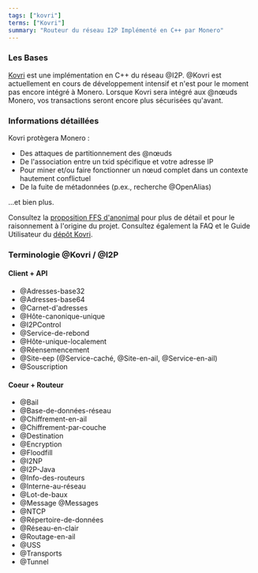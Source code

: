 ```yaml
---
tags: ["kovri"]
terms: ["Kovri"]
summary: "Routeur du réseau I2P Implémenté en C++ par Monero"
---
```


### Les Bases

[Kovri](https://gitlab.com/kovri-project/kovri/) est une implémentation en C++ du réseau @I2P. @Kovri est actuellement en cours de développement intensif et n'est pour le moment pas encore intégré à Monero. Lorsque Kovri sera intégré aux @nœuds Monero, vos transactions seront encore plus sécurisées qu'avant.

### Informations détaillées

Kovri protègera Monero :

- Des attaques de partitionnement des @nœuds
- De l'association entre un txid spécifique et votre adresse IP
- Pour miner et/ou faire fonctionner un nœud complet dans un contexte hautement conflictuel
- De la fuite de métadonnées (p.ex., recherche @OpenAlias)

...et bien plus.

Consultez la [proposition FFS d'anonimal](https://forum.getmonero.org/9/work-in-progress/86967/anonimal-s-kovri-full-time-development-funding-thread) pour plus de détail et pour le raisonnement à l'origine du projet. Consultez également la FAQ et le Guide Utilisateur du [dépôt Kovri](https://gitlab.com/kovri-project/kovri/).

### Terminologie @Kovri / @I2P

#### Client + API

- @Adresses-base32
- @Adresses-base64
- @Carnet-d'adresses
- @Hôte-canonique-unique
- @I2PControl
- @Service-de-rebond
- @Hôte-unique-localement
- @Réensemencement
- @Site-eep (@Service-caché, @Site-en-ail, @Service-en-ail)
- @Souscription

#### Coeur + Routeur

- @Bail
- @Base-de-données-réseau
- @Chiffrement-en-ail
- @Chiffrement-par-couche
- @Destination
- @Encryption
- @Floodfill
- @I2NP
- @I2P-Java
- @Info-des-routeurs
- @Interne-au-réseau
- @Lot-de-baux
- @Message @Messages
- @NTCP
- @Répertoire-de-données
- @Réseau-en-clair
- @Routage-en-ail
- @USS
- @Transports
- @Tunnel
